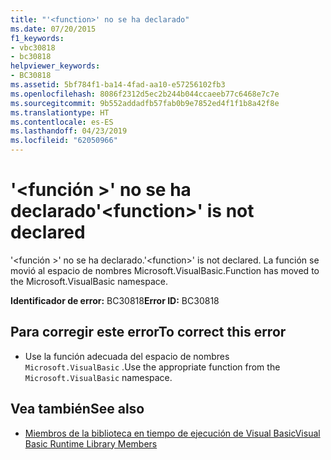 ```yaml
---
title: "'<function>' no se ha declarado"
ms.date: 07/20/2015
f1_keywords:
- vbc30818
- bc30818
helpviewer_keywords:
- BC30818
ms.assetid: 5bf784f1-ba14-4fad-aa10-e57256102fb3
ms.openlocfilehash: 8086f2312d5ec2b244b044ccaeeb77c6468e7c7e
ms.sourcegitcommit: 9b552addadfb57fab0b9e7852ed4f1f1b8a42f8e
ms.translationtype: HT
ms.contentlocale: es-ES
ms.lasthandoff: 04/23/2019
ms.locfileid: "62050966"
---
```

# <a name="function-is-not-declared"></a><span data-ttu-id="d52f1-102">'\<función >' no se ha declarado</span><span class="sxs-lookup"><span data-stu-id="d52f1-102">'\<function>' is not declared</span></span>
<span data-ttu-id="d52f1-103">'\<función >' no se ha declarado.</span><span class="sxs-lookup"><span data-stu-id="d52f1-103">'\<function>' is not declared.</span></span> <span data-ttu-id="d52f1-104">La función se movió al espacio de nombres Microsoft.VisualBasic.</span><span class="sxs-lookup"><span data-stu-id="d52f1-104">Function has moved to the Microsoft.VisualBasic namespace.</span></span>  
  
 <span data-ttu-id="d52f1-105">**Identificador de error:** BC30818</span><span class="sxs-lookup"><span data-stu-id="d52f1-105">**Error ID:** BC30818</span></span>  
  
## <a name="to-correct-this-error"></a><span data-ttu-id="d52f1-106">Para corregir este error</span><span class="sxs-lookup"><span data-stu-id="d52f1-106">To correct this error</span></span>  
  
- <span data-ttu-id="d52f1-107">Use la función adecuada del espacio de nombres `Microsoft.VisualBasic` .</span><span class="sxs-lookup"><span data-stu-id="d52f1-107">Use the appropriate function from the `Microsoft.VisualBasic` namespace.</span></span>  
  
## <a name="see-also"></a><span data-ttu-id="d52f1-108">Vea también</span><span class="sxs-lookup"><span data-stu-id="d52f1-108">See also</span></span>

- [<span data-ttu-id="d52f1-109">Miembros de la biblioteca en tiempo de ejecución de Visual Basic</span><span class="sxs-lookup"><span data-stu-id="d52f1-109">Visual Basic Runtime Library Members</span></span>](../../visual-basic/language-reference/runtime-library-members.md)
